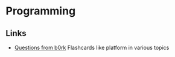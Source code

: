 # Programming

## Links

- [Questions from b0rk](https://questions.wizardzines.com/) Flashcards like platform in various topics
